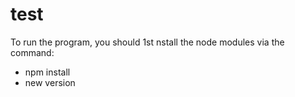 # test
To run the program, you should 1st nstall the node modules via the command: 
- npm install
- new version
